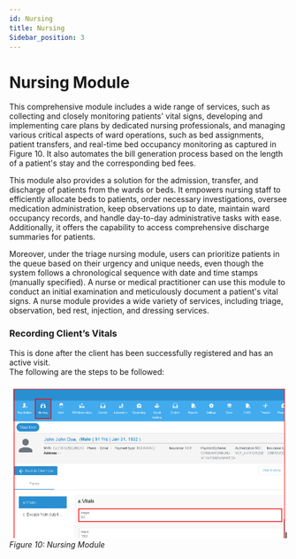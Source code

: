 ```yaml
---
id: Nursing
title: Nursing
Sidebar_position: 3
---
```


# Nursing Module

This comprehensive module includes a wide range of services, such as collecting and closely monitoring patients' vital signs, developing and implementing care plans by dedicated nursing professionals, and managing various critical aspects of ward operations, such as bed assignments, patient transfers, and real-time bed occupancy monitoring as captured in Figure 10. It also automates the bill generation process based on the length of a patient's stay and the corresponding bed fees.

This module also provides a solution for the admission, transfer, and discharge of patients from the wards or beds. It empowers nursing staff to efficiently allocate beds to patients, order necessary investigations, oversee medication administration, keep observations up to date, maintain ward occupancy records, and handle day-to-day administrative tasks with ease. Additionally, it offers the capability to access comprehensive discharge summaries for patients.

Moreover, under the triage nursing module, users can prioritize patients in the queue based on their urgency and unique needs, even though the system follows a chronological sequence with date and time stamps (manually specified). A nurse or medical practitioner can use this module to conduct an initial examination and meticulously document a patient's vital signs. A nurse module provides a wide variety of services, including triage, observation, bed rest, injection, and dressing services.



### Recording Client’s Vitals

This is done after the client has been successfully registered and has an active visit.  
The following are the steps to be followed:


![alt text](<../../static/img/Nursing Module.PNG>)
*Figure 10: Nursing Module*
